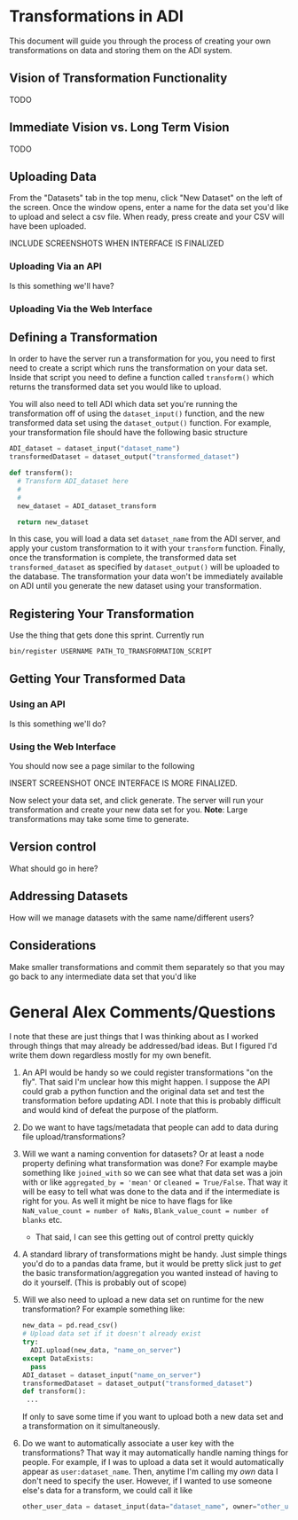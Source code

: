 # Transformations in ADI

This document will guide you through the process of creating your own transformations on data and storing them on the ADI system.

## Vision of Transformation Functionality
TODO
## Immediate Vision vs. Long Term Vision
TODO
## Uploading Data
From the "Datasets" tab in the top menu, click "New Dataset" on the left of the screen. Once the window opens, enter a name for the data set you'd like to upload and select a csv file. When ready, press create and your CSV will have been uploaded.

INCLUDE SCREENSHOTS WHEN INTERFACE IS FINALIZED

### Uploading Via an API
Is this something we'll have?
### Uploading Via the Web Interface

## Defining a Transformation

In order to have the server run a transformation for you, you need to first need to create a script which runs the transformation on your data set. Inside that script you need to define a function called `transform()` which returns the transformed data set you would like to upload.

You will also need to tell ADI which data set you're running the transformation off of using the `dataset_input()` function, and the new transformed data set using the `dataset_output()` function. For example, your transformation file should have the following basic structure

```python
ADI_dataset = dataset_input("dataset_name")
transformedDataset = dataset_output("transformed_dataset")

def transform():
  # Transform ADI_dataset here
  #
  #
  new_dataset = ADI_dataset_transform

  return new_dataset
```

In this case, you will load a data set `dataset_name` from the ADI server, and apply your custom transformation to it with your `transform` function. Finally, once the transformation is complete, the transformed data set `transformed_dataset` as specified by `dataset_output()` will be uploaded to the database. The transformation your data won't be immediately available on ADI until you generate the new dataset using your transformation.

## Registering Your Transformation
Use the thing that gets done this sprint. Currently run

```bash
bin/register USERNAME PATH_TO_TRANSFORMATION_SCRIPT
```

## Getting Your Transformed Data
### Using an API
Is this something we'll do?
### Using the Web Interface

You should now see a page similar to the following

INSERT SCREENSHOT ONCE INTERFACE IS MORE FINALIZED.

Now select your data set, and click generate. The server will run your transformation and create your new data set for you. **Note**: Large transformations may take some time to generate.

## Version control
What should go in here?

## Addressing Datasets
How will we manage datasets with the same name/different users?

## Considerations

Make smaller transformations and commit them separately so that you may go back to any intermediate data set that you'd like



# General Alex Comments/Questions

I note that these are just things that I was thinking about as I worked through things that may already be addressed/bad ideas. But I figured I'd write them down regardless mostly for my own benefit.

1. An API would be handy so we could register transformations "on the fly". That said I'm unclear how this might happen. I suppose the API could grab a python function and the original data set and test the transformation before updating ADI. I note that this is probably difficult and would kind of defeat the purpose of the platform.

5. Do we want to have tags/metadata that people can add to data during file upload/transformations?

2. Will we want a naming convention for datasets? Or at least a node property defining what transformation was done? For example maybe something like `joined_with` so we can see what that data set was a join with or like `aggregated_by = 'mean'` or `cleaned = True/False`. That way it will be easy to tell what was done to the data and if the intermediate is right for you. As well it might be nice to have flags for like `NaN_value_count = number of NaNs`, `Blank_value_count = number of blanks` etc.
    * That said, I can see this getting out of control pretty quickly

3. A standard library of transformations might be handy. Just simple things you'd do to a pandas data frame, but it would be pretty slick just to _get_ the basic transformation/aggregation you wanted instead of having to do it yourself. (This is probably out of scope)

3. Will we also need to upload a new data set on runtime  for the new transformation? For example something like:
   ```python
   new_data = pd.read_csv()
   # Upload data set if it doesn't already exist
   try:
     ADI.upload(new_data, "name_on_server")
   except DataExists:
     pass
   ADI_dataset = dataset_input("name_on_server")
   transformedDataset = dataset_output("transformed_dataset")
   def transform():
    ...
    ```
    If only to save some time if you want to upload both a new data set and a transformation on it simultaneously.
5. Do we want to automatically associate a user key with the transformations? That way it may automatically handle naming things for people. For example, if I was to upload a data set it would automatically appear as `user:dataset_name`. Then, anytime I'm calling my _own_ data I don't need to specify the user. However, if I wanted to use someone else's data for a transform, we could call it like
    ```python
    other_user_data = dataset_input(data="dataset_name", owner="other_user"))
    ```
